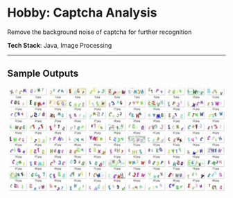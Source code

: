 # Hobby: Captcha Analysis
Remove the background noise of captcha for further recognition  

**Tech Stack**: Java, Image Processing

---

## Sample Outputs
![](screenshot.png)
